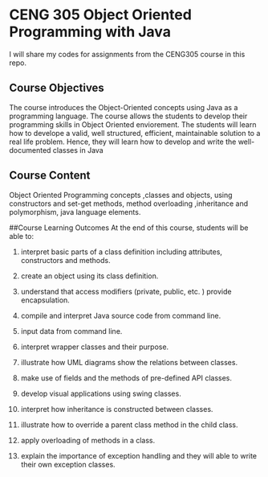 # CENG 305 Object Oriented Programming with Java
I will share my codes for assignments from the CENG305 course in this repo.

## Course Objectives
The course introduces the Object-Oriented concepts using Java as a programming language. The course allows the students to develop their programming skills in Object Oriented enviorement. The students will learn how to develope a valid, well structured, efficient, maintainable solution to a real life problem. Hence, they will learn how to develop and write the well-documented classes in Java

## Course Content
Object Oriented Programming concepts ,classes and objects, using constructors and set-get methods, method overloading ,inheritance and polymorphism, java language elements.

##Course Learning Outcomes
At the end of this course, students will be able to:

1. interpret basic parts of a class definition including attributes, constructors and methods.

2. create an object using its class definition.

3. understand that access modifiers (private, public, etc. ) provide encapsulation.

4. compile and interpret Java source code from command line.

5. input data from command line.

6. interpret wrapper classes and their purpose.

7. illustrate how UML diagrams show the relations between classes.

8. make use of fields and the methods of pre-defined API classes.

9. develop visual applications using swing classes.

10. interpret how inheritance is constructed between classes.

11. illustrate how to override a parent class method in the child class.

12. apply overloading of methods in a class.

13. explain the importance of exception handling and they will able to write their own exception classes.